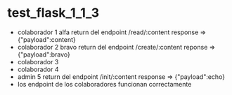 # test_flask_1_1_3

- colaborador 1 alfa return del endpoint /read/:content response => {"payload":content}
- colaborador 2 bravo return del endpoint /create/:content reponse => {"payload":bravo}
- colaborador 3 
- colaborador 4 
- admin 5       return del endpoint /init/:content response => {"payload":echo} 
- los endpoint de los colaboradores funcionan correctamente
